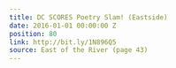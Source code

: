 ```yaml
---
title: DC SCORES Poetry Slam! (Eastside)
date: 2016-01-01 00:00:00 Z
position: 80
link: http://bit.ly/1N896Q5
source: East of the River (page 43)
---
```


